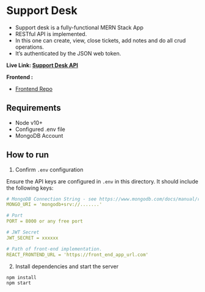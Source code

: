 # Support Desk
- Support desk is a fully-functional MERN Stack App
- RESTful API is implemented.
- In this one can create, view, close tickets, add notes and do all crud operations.
- It’s authenticated by the JSON web token.

**Live Link: <a href="https://netliy-supportdesk-backend-production.up.railway.app/api/users/me">Support Desk API</a>**

<b>Frontend : </b>
- [Frontend Repo](https://github.com/Dikshant09/supportdesk-frontend) 

## Requirements

- Node v10+
- Configured .env file
- MongoDB Account

## How to run

1. Confirm `.env` configuration

Ensure the API keys are configured in `.env` in this directory. It should include the following keys:

```yaml
# MongoDB Connection String - see https://www.mongodb.com/docs/manual/reference/connection-string/
MONGO_URI = 'mongodb+srv://.......' 

# Port 
PORT = 8000 or any free port

# JWT Secret
JWT_SECRET = xxxxxx 

# Path of front-end implementation. 
REACT_FRONTEND_URL = 'https://front_end_app_url.com'
```

2. Install dependencies and start the server

```
npm install
npm start
```
